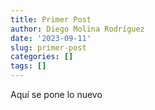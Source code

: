```yaml
---
title: Primer Post
author: Diego Molina Rodríguez
date: '2023-09-11'
slug: primer-post
categories: []
tags: []
---
```

Aquí se pone lo nuevo

